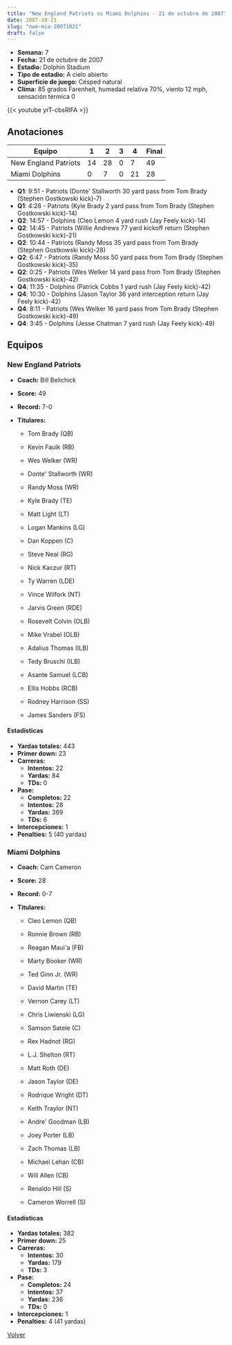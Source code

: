 ```yaml
---
title: "New England Patriots vs Miami Dolphins - 21 de octubre de 2007"
date: 2007-10-21
slug: "nwe-mia-20071021"
draft: false
---
```


- **Semana:** 7
- **Fecha:** 21 de octubre de 2007
- **Estadio:** Dolphin Stadium
- **Tipo de estadio:** A cielo abierto
- **Superficie de juego:** Césped natural
- **Clima:** 85 grados Farenheit, humedad relativa 70%, viento 12 mph, sensación térmica 0


{{< youtube yrT-cbsRlFA >}}


## Anotaciones
| Equipo | 1 | 2 | 3 | 4 | Final |
|--------|---|---|---|---|-------|
| New England Patriots  | 14 | 28 | 0 | 7  | 49 |
| Miami Dolphins  | 0 | 7 | 0 | 21  | 28 |
- **Q1**: 9:51 - Patriots (Donte' Stallworth 30 yard pass from Tom Brady (Stephen Gostkowski kick)-7)
- **Q1**: 4:28 - Patriots (Kyle Brady 2 yard pass from Tom Brady (Stephen Gostkowski kick)-14)
- **Q2**: 14:57 - Dolphins (Cleo Lemon 4 yard rush (Jay Feely kick)-14)
- **Q2**: 14:45 - Patriots (Willie Andrews 77 yard kickoff return (Stephen Gostkowski kick)-21)
- **Q2**: 10:44 - Patriots (Randy Moss 35 yard pass from Tom Brady (Stephen Gostkowski kick)-28)
- **Q2**: 6:47 - Patriots (Randy Moss 50 yard pass from Tom Brady (Stephen Gostkowski kick)-35)
- **Q2**: 0:25 - Patriots (Wes Welker 14 yard pass from Tom Brady (Stephen Gostkowski kick)-42)
- **Q4**: 11:35 - Dolphins (Patrick Cobbs 1 yard rush (Jay Feely kick)-42)
- **Q4**: 10:30 - Dolphins (Jason Taylor 36 yard interception return (Jay Feely kick)-42)
- **Q4**: 8:11 - Patriots (Wes Welker 16 yard pass from Tom Brady (Stephen Gostkowski kick)-49)
- **Q4**: 3:45 - Dolphins (Jesse Chatman 7 yard rush (Jay Feely kick)-49)


## Equipos


### New England Patriots
* **Coach:** Bill Belichick
* **Score:** 49
* **Record:** 7-0
* **Titulares:** 

  * Tom Brady (QB) 

  * Kevin Faulk (RB) 

  * Wes Welker (WR) 

  * Donte' Stallworth (WR) 

  * Randy Moss (WR) 

  * Kyle Brady (TE) 

  * Matt Light (LT) 

  * Logan Mankins (LG) 

  * Dan Koppen (C) 

  * Steve Neal (RG) 

  * Nick Kaczur (RT) 

  * Ty Warren (LDE) 

  * Vince Wilfork (NT) 

  * Jarvis Green (RDE) 

  * Rosevelt Colvin (OLB) 

  * Mike Vrabel (OLB) 

  * Adalius Thomas (ILB) 

  * Tedy Bruschi (ILB) 

  * Asante Samuel (LCB) 

  * Ellis Hobbs (RCB) 

  * Rodney Harrison (SS) 

  * James Sanders (FS) 

#### Estadísticas
* **Yardas totales:** 443
* **Primer down:** 23
* **Carreras:**
  * **Intentos:** 22
  * **Yardas:** 84
  * **TDs:** 0
* **Pase:**
  * **Completos:** 22
  * **Intentos:** 28
  * **Yardas:** 369
  * **TDs:** 6
* **Intercepciones:** 1
* **Penalties:** 5 (40 yardas)

### Miami Dolphins
* **Coach:** Cam Cameron
* **Score:** 28
* **Record:** 0-7
* **Titulares:** 

  * Cleo Lemon (QB) 

  * Ronnie Brown (RB) 

  * Reagan Maui'a (FB) 

  * Marty Booker (WR) 

  * Ted Ginn Jr. (WR) 

  * David Martin (TE) 

  * Vernon Carey (LT) 

  * Chris Liwienski (LG) 

  * Samson Satele (C) 

  * Rex Hadnot (RG) 

  * L.J. Shelton (RT) 

  * Matt Roth (DE) 

  * Jason Taylor (DE) 

  * Rodrique Wright (DT) 

  * Keith Traylor (NT) 

  * Andre' Goodman (LB) 

  * Joey Porter (LB) 

  * Zach Thomas (LB) 

  * Michael Lehan (CB) 

  * Will Allen (CB) 

  * Renaldo Hill (S) 

  * Cameron Worrell (S) 

#### Estadísticas
* **Yardas totales:** 382
* **Primer down:** 25
* **Carreras:**
  * **Intentos:** 30
  * **Yardas:** 179
  * **TDs:** 3
* **Pase:**
  * **Completos:** 24
  * **Intentos:** 37
  * **Yardas:** 236
  * **TDs:** 0
* **Intercepciones:** 1
* **Penalties:** 4 (41 yardas)


[Volver](/historia/2007)
